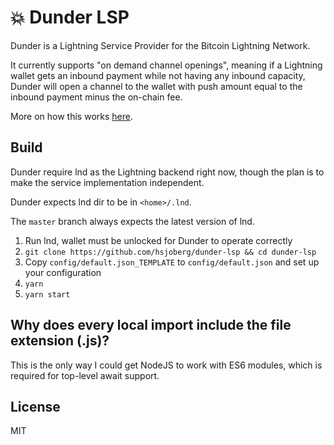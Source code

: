 # 💥 Dunder LSP

Dunder is a Lightning Service Provider for the Bitcoin Lightning Network.

It currently supports "on demand channel openings", meaning if a Lightning wallet
gets an inbound payment while not having any inbound capacity, Dunder will open
a channel to the wallet with push amount equal to the inbound payment minus the
on-chain fee.

More on how this works [here](https://github.com/hsjoberg/blixt-wallet/issues/242).

## Build

Dunder require lnd as the Lightning backend right now, though the plan is to
make the service implementation independent.

Dunder expects lnd dir to be in `<home>/.lnd`.

The `master` branch always expects the latest version of lnd.

1. Run lnd, wallet must be unlocked for Dunder to operate correctly
2. `git clone https://github.com/hsjoberg/dunder-lsp && cd dunder-lsp`
3. Copy `config/default.json_TEMPLATE` to `config/default.json` and set up your configuration
4. `yarn`
5. `yarn start`

## Why does every local import include the file extension (.js)?

This is the only way I could get NodeJS to work with ES6 modules,
which is required for top-level await support.

## License

MIT
